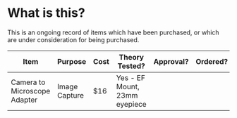# What is this?
This is an ongoing record of items which have been purchased, or which are under consideration for being purchased.

| Item | Purpose | Cost | Theory Tested? | Approval? | Ordered? |
|---|---|---|---|---|---|  
| Camera to Microscope Adapter | Image Capture | $16 | Yes - EF Mount, 23mm eyepiece |   |   |  
